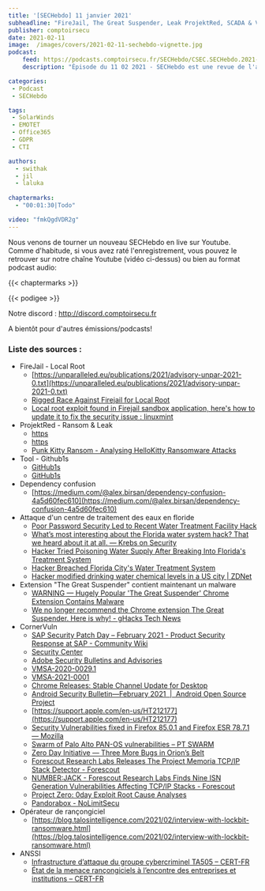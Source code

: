 ```yaml
---
title: '[SECHebdo] 11 janvier 2021'
subheadline: "FireJail, The Great Suspender, Leak ProjektRed, SCADA & VNC, Rançongiciel, Corner Vuln, Github1s, etc."
publisher: comptoirsecu
date: 2021-02-11
image:  /images/covers/2021-02-11-sechebdo-vignette.jpg
podcast:
    feed: https://podcasts.comptoirsecu.fr/SECHebdo/CSEC.SECHebdo.2021-02-11.m4a
    description: "Épisode du 11 02 2021 - SECHebdo est une revue de l'actualité cybersécurité réalisée en live sur Youtube, généralement le mercredi soir."

categories:
 - Podcast
 - SECHebdo

tags:
 - SolarWinds
 - EMOTET
 - Office365
 - GDPR
 - CTI

authors:
  - swithak
  - jil
  - laluka
  
chaptermarks:
  - "00:01:30|Todo"

video: "fmkQgdVDR2g"
---
```


Nous venons de tourner un nouveau SECHebdo en live sur Youtube. Comme d'habitude, si vous avez raté l'enregistrement, vous pouvez le retrouver sur notre chaîne Youtube (vidéo ci-dessus) ou bien au format podcast audio:

{{< chaptermarks >}}

{{< podigee >}}

Notre discord : <http://discord.comptoirsecu.fr>

A bientôt pour d'autres émissions/podcasts!

### Liste des sources :

*  FireJail - Local Root
	* [https://unparalleled.eu/publications/2021/advisory-unpar-2021-0.txt](https://unparalleled.eu/publications/2021/advisory-unpar-2021-0.txt)
	* [Rigged Race Against Firejail for Local Root](https://unparalleled.eu/blog/2021/20210208-rigged-race-against-firejail-for-local-root/)
	* [Local root exploit found in Firejail sandbox application, here's how to update it to fix the security issue : linuxmint](https://www.reddit.com/r/linuxmint/comments/5mya69/local_root_exploit_found_in_firejail_sandbox/)
*  ProjektRed - Ransom & Leak
	* [https](https://twitter.com/vxunderground/status/1359473460448231425)
	* [https](https://twitter.com/CDPROJEKTRED/status/1359048125403590660)
	* [Punk Kitty Ransom - Analysing HelloKitty Ransomware Attacks](https://www.cadosecurity.com/post/punk-kitty-ransom-analysing-hellokitty-ransomware-attacks)
*  Tool - Github1s 
	* [GitHub1s](https://github1s.com/)
	* [GitHub1s](https://github1s.com/WordPress/WordPress)
*  Dependency confusion
	* [https://medium.com/@alex.birsan/dependency-confusion-4a5d60fec610](https://medium.com/@alex.birsan/dependency-confusion-4a5d60fec610)
*  Attaque d'un centre de traitement des eaux en floride
	* [Poor Password Security Led to Recent Water Treatment Facility Hack](https://thehackernews.com/2021/02/poor-password-security-lead-to-recent.html)
	* [What’s most interesting about the Florida water system hack? That we heard about it at all. —  Krebs on Security](https://krebsonsecurity.com/2021/02/whats-most-interesting-about-the-florida-water-system-hack-that-we-heard-about-it-at-all/)
	* [Hacker Tried Poisoning Water Supply After Breaking Into Florida's Treatment System](https://thehackernews.com/2021/02/hacker-tried-poisoning-water-supply.html)
	* [Hacker Breached Florida City's Water Treatment System](https://www.bankinfosecurity.com/hackers-breached-florida-citys-water-treatment-system-a-15949)
	* [Hacker modified drinking water chemical levels in a US city | ZDNet](https://www.zdnet.com/article/hacker-modified-drinking-water-chemical-levels-in-a-us-city/#ftag=RSSbaffb68)
*  Extension "The Great Suspender" contient maintenant un malware
	* [WARNING — Hugely Popular 'The Great Suspender' Chrome Extension Contains Malware](https://thehackernews.com/2021/02/warning-hugely-popular-great-suspender.html)
	* [We no longer recommend the Chrome extension The Great Suspender. Here is why! - gHacks Tech News](https://www.ghacks.net/2021/01/09/we-no-longer-recommend-the-chrome-extension-the-great-suspender-here-is-why/)
*  CornerVuln
	* [SAP Security Patch Day – February 2021 - Product Security Response at SAP - Community Wiki](https://wiki.scn.sap.com/wiki/pages/viewpage.action?pageId=568460543)
	* [Security Center](https://www.intel.com/content/www/us/en/security-center/default.html)
	* [Adobe Security Bulletins and Advisories](https://helpx.adobe.com/security.html)
	* [VMSA-2020-0029.1](https://www.vmware.com/security/advisories/VMSA-2020-0029.html)
	* [VMSA-2021-0001](https://www.vmware.com/security/advisories/VMSA-2021-0001.html)
	* [Chrome Releases: Stable Channel Update for Desktop](https://chromereleases.googleblog.com/2021/02/stable-channel-update-for-desktop_4.html)
	* [Android Security Bulletin—February 2021  |  Android Open Source Project](https://source.android.com/security/bulletin/2021-02-01)
	* [https://support.apple.com/en-us/HT212177](https://support.apple.com/en-us/HT212177)
	* [Security Vulnerabilities fixed in Firefox 85.0.1 and Firefox ESR 78.7.1 — Mozilla](https://www.mozilla.org/en-US/security/advisories/mfsa2021-06/)
	* [Swarm of Palo Alto PAN-OS vulnerabilities – PT SWARM](https://swarm.ptsecurity.com/swarm-of-palo-alto-pan-os-vulnerabilities/)
	* [Zero Day Initiative — Three More Bugs in Orion’s Belt](https://www.zerodayinitiative.com/blog/2021/2/11/three-more-bugs-in-orions-belt)
	* [Forescout Research Labs Releases The Project Memoria TCP/IP Stack Detector - Forescout](https://www.forescout.com/company/blog/forescout-research-labs-releases-the-project-memoria-tcpip-stack-detector/)
	* [NUMBER:JACK - Forescout Research Labs Finds Nine ISN Generation Vulnerabilities Affecting TCP/IP Stacks - Forescout](https://www.forescout.com/company/blog/numberjack-forescout-research-labs-finds-nine-isn-generation-vulnerabilities-affecting-tcpip-stacks/)
	* [Project Zero: 0day Exploit Root Cause Analyses](https://googleprojectzero.blogspot.com/p/rca.html)
	* [Pandorabox - NoLimitSecu](https://www.nolimitsecu.fr/pandorabox/)
*  Opérateur de rançongiciel
	* [https://blog.talosintelligence.com/2021/02/interview-with-lockbit-ransomware.html](https://blog.talosintelligence.com/2021/02/interview-with-lockbit-ransomware.html)
*  ANSSI
	* [Infrastructure d’attaque du groupe cybercriminel TA505 – CERT-FR](https://www.cert.ssi.gouv.fr/cti/CERTFR-2021-CTI-002/)
	* [État de la menace rançongiciels à l’encontre des entreprises et institutions – CERT-FR](https://www.cert.ssi.gouv.fr/cti/CERTFR-2021-CTI-001/)
